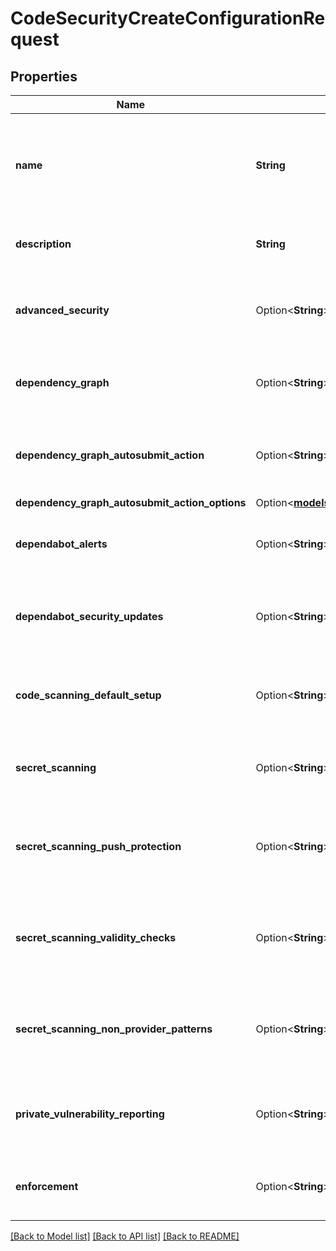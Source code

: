 # CodeSecurityCreateConfigurationRequest

## Properties

Name | Type | Description | Notes
------------ | ------------- | ------------- | -------------
**name** | **String** | The name of the code security configuration. Must be unique within the organization. | 
**description** | **String** | A description of the code security configuration | 
**advanced_security** | Option<**String**> | The enablement status of GitHub Advanced Security | [optional][default to Disabled]
**dependency_graph** | Option<**String**> | The enablement status of Dependency Graph | [optional][default to Enabled]
**dependency_graph_autosubmit_action** | Option<**String**> | The enablement status of Automatic dependency submission | [optional][default to Disabled]
**dependency_graph_autosubmit_action_options** | Option<[**models::CodeSecurityCreateConfigurationRequestDependencyGraphAutosubmitActionOptions**](code_security_create_configuration_request_dependency_graph_autosubmit_action_options.md)> |  | [optional]
**dependabot_alerts** | Option<**String**> | The enablement status of Dependabot alerts | [optional][default to Disabled]
**dependabot_security_updates** | Option<**String**> | The enablement status of Dependabot security updates | [optional][default to Disabled]
**code_scanning_default_setup** | Option<**String**> | The enablement status of code scanning default setup | [optional][default to Disabled]
**secret_scanning** | Option<**String**> | The enablement status of secret scanning | [optional][default to Disabled]
**secret_scanning_push_protection** | Option<**String**> | The enablement status of secret scanning push protection | [optional][default to Disabled]
**secret_scanning_validity_checks** | Option<**String**> | The enablement status of secret scanning validity checks | [optional][default to Disabled]
**secret_scanning_non_provider_patterns** | Option<**String**> | The enablement status of secret scanning non provider patterns | [optional][default to Disabled]
**private_vulnerability_reporting** | Option<**String**> | The enablement status of private vulnerability reporting | [optional][default to Disabled]
**enforcement** | Option<**String**> | The enforcement status for a security configuration | [optional][default to Enforced]

[[Back to Model list]](../README.md#documentation-for-models) [[Back to API list]](../README.md#documentation-for-api-endpoints) [[Back to README]](../README.md)


